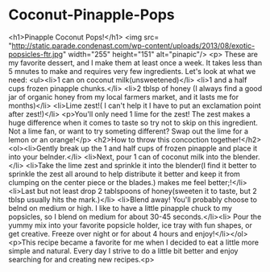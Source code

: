 Coconut-Pinapple-Pops
=====================

&lt;h1>Pinapple Coconut Pops!&lt;/h1> &lt;img src= "http://static.parade.condenast.com/wp-content/uploads/2013/08/exotic-popsicles-ftr.jpg" width="255" height="151" alt="pinapic"/> &lt;p> These are my favorite dessert, and I make them at least once a week.  It takes less than 5 mnutes to make and requires very few ingredients.  Let's look at what we need: &lt;ul>&lt;li>1 can on coconut milk(unsweetened)&lt;/li>     &lt;li>1 and a half cups frozen pinapple chunks.&lt;/li>     &lt;li>2 tblsp of honey (I always find a good jar of organic honey from my local farmers market, and it lasts me for months)&lt;/li>     &lt;li>Lime zest!( I can't help it I have to put an exclamation point after zest!)&lt;/li>   &lt;p>You'll only need 1 lime for the zest!  The zest makes a huge difference when it comes to taste so try not to skip on this ingredient.  Not a lime fan, or want to try someting different?  Swap out the lime for a lemon or an orange!&lt;/p>     &lt;h2>How to throw this concoction together!&lt;/h2>     &lt;ol>&lt;li>Gently break up the 1 and half cups of frozen pinapple and place it into your belnder.&lt;/li>         &lt;li>Next, pour 1 can of coconut milk into the blender.&lt;/li>         &lt;li>Take the lime zest and sprinkle it into the blender(I find it better to sprinkle the zest all around to help distribute it better and keep it from clumping on the center piece or the blades.) makes me feel better;!&lt;/li>         &lt;li>Last but not least drop 2 tablspoons of honey(sweeten it to taste, but 2 tblsp usually hits the mark.)&lt;/li>         &lt;li>Blend away! You'll probably choose to belnd on medium or high.  I like to have a little pinapple chuck to my popsicles, so I blend on medium for about 30-45 seconds.&lt;/li>&lt;li> Pour the yummy mix into your favorite popsicle holder, ice tray with fun shapes, or get creative. Freeze over night or for about 4 hours and enjoy!&lt;/li>&lt;/ol>     &lt;p>This recipe became a favorite for me when I decided to eat a little more simple and natural.  Every day I strive to do a little bit better and enjoy searching for and creating new recipes.&lt;p>         
